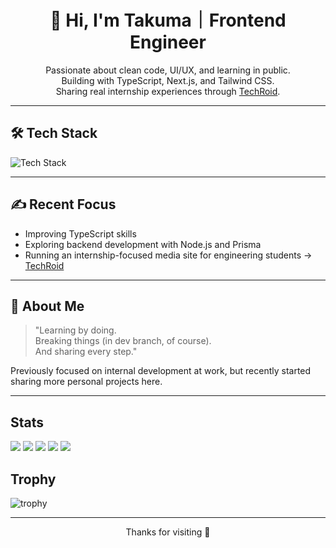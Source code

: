 <h1 align="center">👋 Hi, I'm Takuma｜Frontend Engineer</h1>

<p align="center">
  Passionate about clean code, UI/UX, and learning in public.<br>
  Building with TypeScript, Next.js, and Tailwind CSS.<br>
  Sharing real internship experiences through <a href="https://techroid.jp" target="_blank">TechRoid</a>.
</p>

---

## 🛠️ Tech Stack

<img src="https://skillicons.dev/icons?i=ts,nextjs,tailwind,react,nodejs,prisma,githubactions" alt="Tech Stack" />

---

## ✍️ Recent Focus

- Improving TypeScript skills
- Exploring backend development with Node.js and Prisma
- Running an internship-focused media site for engineering students → [TechRoid](https://techroid.jp)

---

## 🌱 About Me

> "Learning by doing.  
> Breaking things (in dev branch, of course).  
> And sharing every step."

Previously focused on internal development at work, but recently started sharing more personal projects here.

---

## Stats
![](http://github-profile-summary-cards.vercel.app/api/cards/profile-details?username=takuma-tsx&theme=gruvbox)
![](http://github-profile-summary-cards.vercel.app/api/cards/repos-per-language?username=takuma-tsx&theme=gruvbox)
![](http://github-profile-summary-cards.vercel.app/api/cards/most-commit-language?username=takuma-tsx&theme=gruvbox)
![](http://github-profile-summary-cards.vercel.app/api/cards/stats?username=takuma-tsx&theme=gruvbox)
![](http://github-profile-summary-cards.vercel.app/api/cards/productive-time?username=takuma-tsx&theme=gruvbox&utcOffset=9)

## Trophy
![trophy](https://github-profile-trophy.vercel.app/?username=takuma-tsx&theme=gruvbox)

---
<p align="center">
  Thanks for visiting 🚀
</p>
